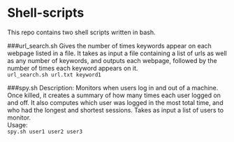 # Shell-scripts
This repo contains two shell scripts written in bash.

###url_search.sh 
Gives the number of times keywords appear on each webpage listed in a file. It takes as input a file containing a list of urls
as well as any number of keywords, and outputs each webpage, followed by the number of times each keyword appears on it. </br>
``url_search.sh url.txt keyword1``

###spy.sh
Description: Monitors when users log in and out of a machine. Once killed, it creates a summary of how many times each user logged
on and off. It also computes which user was logged in the most total time, and who had the longest and shortest sessions. Takes as input
a list of users to monitor. </br>
Usage: </br>
``spy.sh user1 user2 user3``
